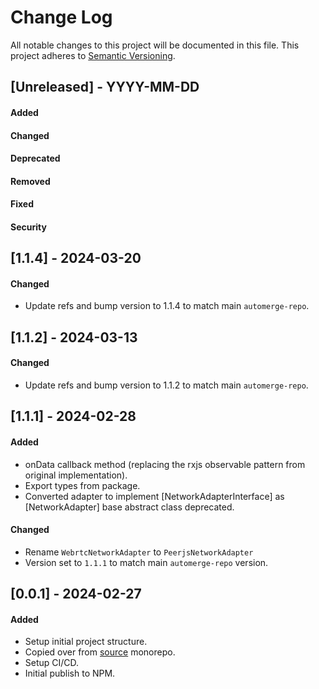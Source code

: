 # Change Log
All notable changes to this project will be documented in this file.
This project adheres to [Semantic Versioning](http://semver.org/).

## [Unreleased] - YYYY-MM-DD
#### Added
#### Changed
#### Deprecated
#### Removed
#### Fixed
#### Security

## [1.1.4] - 2024-03-20
#### Changed
- Update refs and bump version to 1.1.4 to match main `automerge-repo`.


## [1.1.2] - 2024-03-13
#### Changed
- Update refs and bump version to 1.1.2 to match main `automerge-repo`.


## [1.1.1] - 2024-02-28
#### Added
- onData callback method (replacing the rxjs observable pattern from original implementation).
- Export types from package.
- Converted adapter to implement [NetworkAdapterInterface] as [NetworkAdapter] base abstract class deprecated.
#### Changed
- Rename `WebrtcNetworkAdapter` to `PeerjsNetworkAdapter`
- Version set to `1.1.1` to match main `automerge-repo` version.



## [0.0.1] - 2024-02-27
#### Added
- Setup initial project structure.
- Copied over from [source](https://github.com/cellplatform/platform-0.2.0/tree/main/code/ext/ext.lib.automerge.webrtc/src/Store.Network.WebrtcAdapter) monorepo.
- Setup CI/CD.
- Initial publish to NPM.
